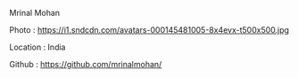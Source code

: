 Mrinal Mohan

Photo : https://i1.sndcdn.com/avatars-000145481005-8x4evx-t500x500.jpg

Location : India

Github : https://github.com/mrinalmohan/
